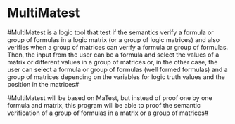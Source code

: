 # MultiMatest
#MultiMatest is a logic tool that test if the semantics verify a formula or group of formulas in a logic matrix (or a group of logic matrices) and also verifies when a group of matrices can verify a formula or group of formulas. Then, the input from the user can be a formula and select the values of a matrix or different values in a group of matrices or, in the other case, the user can select a formula or group of formulas (well formed formulas) and a group of matrices depending on the variables for logic truth values and the position in the matrices#

#MultiMatest will be based on MaTest, but instead of proof one by one formula and matrix, this program will be able to proof the semantic verification of a group of formulas in a matrix or a group of matrices#

